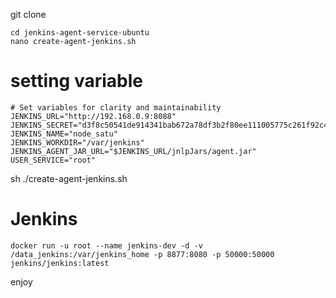 git clone 

```
cd jenkins-agent-service-ubuntu
nano create-agent-jenkins.sh
```

# setting variable

```
# Set variables for clarity and maintainability
JENKINS_URL="http://192.168.0.9:8088"
JENKINS_SECRET="d3f8c50541de914341bab672a78df3b2f80ee111005775c261f92c4ebc3d60ac"
JENKINS_NAME="node_satu"
JENKINS_WORKDIR="/var/jenkins"
JENKINS_AGENT_JAR_URL="$JENKINS_URL/jnlpJars/agent.jar"
USER_SERVICE="root"
```

sh ./create-agent-jenkins.sh


# Jenkins

```
docker run -u root --name jenkins-dev -d -v /data_jenkins:/var/jenkins_home -p 8877:8080 -p 50000:50000 jenkins/jenkins:latest
```

enjoy

